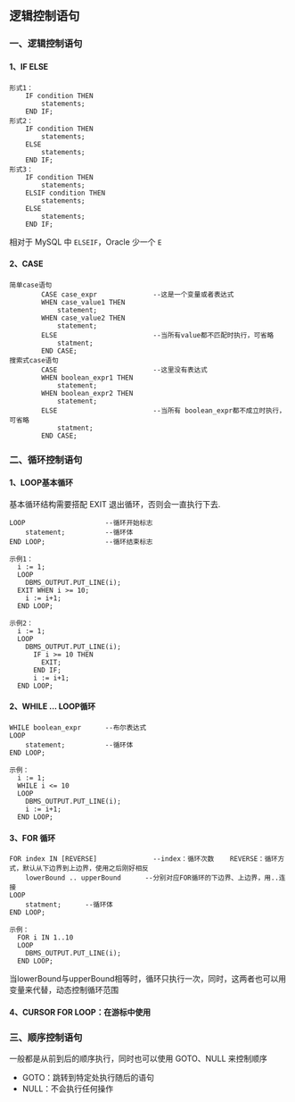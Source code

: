 ## 逻辑控制语句
### 一、逻辑控制语句
#### 1、IF ELSE
```
形式1：
    IF condition THEN
        statements;
    END IF;
形式2：
    IF condition THEN
        statements;
    ELSE
        statements;
    END IF;
形式3：
    IF condition THEN
        statements;
    ELSIF condition THEN
        statements;
    ELSE
        statements;
    END IF; 
```

相对于 MySQL 中 `ELSEIF`，Oracle 少一个 `E`

#### 2、CASE
```
简单case语句
        CASE case_expr              --这是一个变量或者表达式
        WHEN case_value1 THEN
            statement;
        WHEN case_value2 THEN
            statement;
        ELSE                        --当所有value都不匹配时执行，可省略
            statment;
        END CASE;
搜索式case语句
        CASE                        --这里没有表达式
        WHEN boolean_expr1 THEN
            statement;
        WHEN boolean_expr2 THEN
            statement;
        ELSE                        --当所有 boolean_expr都不成立时执行，可省略
            statment;
        END CASE;  
```



### 二、循环控制语句
#### 1、LOOP基本循环
基本循环结构需要搭配 EXIT 退出循环，否则会一直执行下去.
```
LOOP                    --循环开始标志
    statement;          --循环体
END LOOP;               --循环结束标志

示例1：
  i := 1;
  LOOP
    DBMS_OUTPUT.PUT_LINE(i);
  EXIT WHEN i >= 10;
    i := i+1;
  END LOOP;
  
示例2：
  i := 1;
  LOOP
    DBMS_OUTPUT.PUT_LINE(i);
      IF i >= 10 THEN
        EXIT;
      END IF;
      i := i+1;
  END LOOP;
```


#### 2、WHILE ... LOOP循环
```
WHILE boolean_expr      --布尔表达式
LOOP
    statement;          --循环体
END LOOP;

示例：
  i := 1;
  WHILE i <= 10
  LOOP
    DBMS_OUTPUT.PUT_LINE(i);
    i := i+1;
  END LOOP;
```


#### 3、FOR 循环
```
FOR index IN [REVERSE]              --index：循环次数    REVERSE：循环方式，默认从下边界到上边界，使用之后刚好相反
    lowerBound .. upperBound      --分别对应FOR循环的下边界、上边界，用..连接
LOOP                
    statment;      --循环体
END LOOP;       

示例：
  FOR i IN 1..10
  LOOP
    DBMS_OUTPUT.PUT_LINE(i);
  END LOOP;
```
当lowerBound与upperBound相等时，循环只执行一次，同时，这两者也可以用变量来代替，动态控制循环范围


#### 4、CURSOR FOR LOOP：在游标中使用

### 三、顺序控制语句
一般都是从前到后的顺序执行，同时也可以使用 GOTO、NULL 来控制顺序
* GOTO：跳转到特定处执行随后的语句
* NULL：不会执行任何操作


